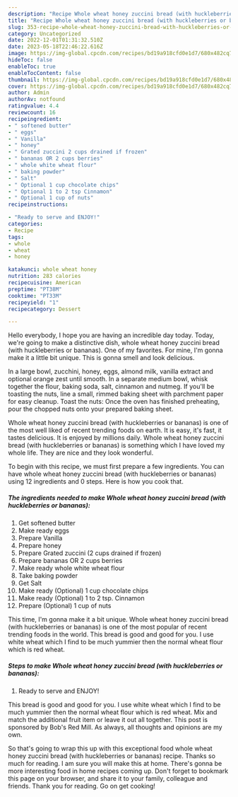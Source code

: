 ```yaml
---
description: "Recipe Whole wheat honey zuccini bread (with huckleberries or bananas) the Very Delicious"
title: "Recipe Whole wheat honey zuccini bread (with huckleberries or bananas) the Very Delicious"
slug: 353-recipe-whole-wheat-honey-zuccini-bread-with-huckleberries-or-bananas-the-very-delicious
category: Uncategorized
date: 2022-12-01T01:31:32.510Z
date: 2023-05-18T22:46:22.616Z
image: https://img-global.cpcdn.com/recipes/bd19a918cfd0e1d7/680x482cq70/whole-wheat-honey-zuccini-bread-with-huckleberries-or-bananas-recipe-main-photo.jpg
hideToc: false
enableToc: true
enableTocContent: false
thumbnail: https://img-global.cpcdn.com/recipes/bd19a918cfd0e1d7/680x482cq70/whole-wheat-honey-zuccini-bread-with-huckleberries-or-bananas-recipe-main-photo.jpg
cover: https://img-global.cpcdn.com/recipes/bd19a918cfd0e1d7/680x482cq70/whole-wheat-honey-zuccini-bread-with-huckleberries-or-bananas-recipe-main-photo.jpg
author: Admin
authorAv: notfound
ratingvalue: 4.4
reviewcount: 16
recipeingredient:
- " softened butter"
- " eggs"
- " Vanilla"
- " honey"
- " Grated zuccini 2 cups drained if frozen"
- " bananas OR 2 cups berries"
- " whole white wheat flour"
- " baking powder"
- " Salt"
- " Optional 1 cup chocolate chips"
- " Optional 1 to 2 tsp Cinnamon"
- " Optional 1 cup of nuts"
recipeinstructions:

- "Ready to serve and ENJOY!"
categories:
- Recipe
tags:
- whole
- wheat
- honey

katakunci: whole wheat honey 
nutrition: 283 calories
recipecuisine: American
preptime: "PT38M"
cooktime: "PT33M"
recipeyield: "1"
recipecategory: Dessert

---
```



Hello everybody, I hope you are having an incredible day today. Today, we're going to make a distinctive dish, whole wheat honey zuccini bread (with huckleberries or bananas). One of my favorites. For mine, I'm gonna make it a little bit unique. This is gonna smell and look delicious.

In a large bowl, zucchini, honey, eggs, almond milk, vanilla extract and optional orange zest until smooth. In a separate medium bowl, whisk together the flour, baking soda, salt, cinnamon and nutmeg. If you&#39;ll be toasting the nuts, line a small, rimmed baking sheet with parchment paper for easy cleanup. Toast the nuts: Once the oven has finished preheating, pour the chopped nuts onto your prepared baking sheet.

Whole wheat honey zuccini bread (with huckleberries or bananas) is one of the most well liked of recent trending foods on earth. It is easy, it's fast, it tastes delicious. It is enjoyed by millions daily. Whole wheat honey zuccini bread (with huckleberries or bananas) is something which I have loved my whole life. They are nice and they look wonderful.


To begin with this recipe, we must first prepare a few ingredients. You can have whole wheat honey zuccini bread (with huckleberries or bananas) using 12 ingredients and 0 steps. Here is how you cook that.

<!--inarticleads1-->

##### The ingredients needed to make Whole wheat honey zuccini bread (with huckleberries or bananas):

1. Get  softened butter
1. Make ready  eggs
1. Prepare  Vanilla
1. Prepare  honey
1. Prepare  Grated zuccini (2 cups drained if frozen)
1. Prepare  bananas OR 2 cups berries
1. Make ready  whole white wheat flour
1. Take  baking powder
1. Get  Salt
1. Make ready  (Optional) 1 cup chocolate chips
1. Make ready  (Optional) 1 to 2 tsp. Cinnamon
1. Prepare  (Optional) 1 cup of nuts


This time, I&#39;m gonna make it a bit unique. Whole wheat honey zuccini bread (with huckleberries or bananas) is one of the most popular of recent trending foods in the world. This bread is good and good for you. I use white wheat which I find to be much yummier then the normal wheat flour which is red wheat. 

<!--inarticleads2-->

##### Steps to make Whole wheat honey zuccini bread (with huckleberries or bananas):


1. Ready to serve and ENJOY!

This bread is good and good for you. I use white wheat which I find to be much yummier then the normal wheat flour which is red wheat. Mix and match the additional fruit item or leave it out all together. This post is sponsored by Bob&#39;s Red Mill. As always, all thoughts and opinions are my own. 

So that's going to wrap this up with this exceptional food whole wheat honey zuccini bread (with huckleberries or bananas) recipe. Thanks so much for reading. I am sure you will make this at home. There's gonna be more interesting food in home recipes coming up. Don't forget to bookmark this page on your browser, and share it to your family, colleague and friends. Thank you for reading. Go on get cooking!
